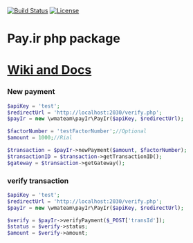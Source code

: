 [![Build Status](https://travis-ci.org/wmateam/payir.svg?branch=master)](https://travis-ci.org/wmateam/curling)
[![License](https://poser.pugx.org/wmateam/curling/license)](https://packagist.org/packages/wmateam/curling)
# Pay.ir php package
# [Wiki and Docs](https://github.com/wmateam/payir/wiki)

### New payment
```php
$apiKey = 'test';
$redirectUrl = 'http://localhost:2030/verify.php';
$payIr = new \wmateam\payIr\PayIr($apiKey, $redirectUrl);

$factorNumber = 'testFactorNumber';//Optional
$amount = 1000;//Rial

$transaction = $payIr->newPayment($amount, $factorNumber);
$transactionID = $transaction->getTransactionID();
$gateway = $transaction->getGateway();
```

### verify transaction
```php
$apiKey = 'test';
$redirectUrl = 'http://localhost:2030/verify.php';
$payIr = new \wmateam\payIr\PayIr($apiKey, $redirectUrl);

$verify = $payIr->verifyPayment($_POST['transId']);
$status = $verify->status;
$amount = $verify->amount;
```